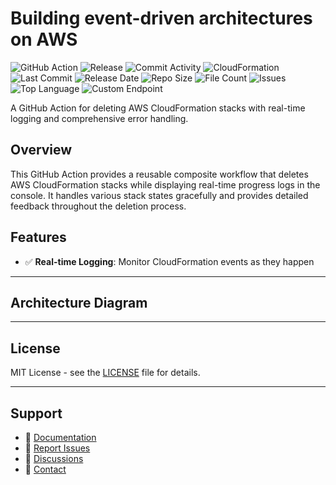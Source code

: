 # Building event-driven architectures on AWS

![GitHub Action](https://img.shields.io/badge/GitHub-Action-blue?logo=github)&nbsp;![Release](https://github.com/subhamay-bhattacharyya/1806-event-bridge-cft/actions/workflows/release.yaml/badge.svg)&nbsp;![Commit Activity](https://img.shields.io/github/commit-activity/t/subhamay-bhattacharyya/1806-event-bridge-cft)&nbsp;![CloudFormation](https://img.shields.io/badge/AWS-CloudFormation-orange?logo=amazonaws)&nbsp;![Last Commit](https://img.shields.io/github/last-commit/subhamay-bhattacharyya/1806-event-bridge-cft)&nbsp;![Release Date](https://img.shields.io/github/release-date/subhamay-bhattacharyya/1806-event-bridge-cft)&nbsp;![Repo Size](https://img.shields.io/github/repo-size/subhamay-bhattacharyya/1806-event-bridge-cft)&nbsp;![File Count](https://img.shields.io/github/directory-file-count/subhamay-bhattacharyya/1806-event-bridge-cft)&nbsp;![Issues](https://img.shields.io/github/issues/subhamay-bhattacharyya/1806-event-bridge-cft)&nbsp;![Top Language](https://img.shields.io/github/languages/top/subhamay-bhattacharyya/1806-event-bridge-cft)&nbsp;![Custom Endpoint](https://img.shields.io/endpoint?url=https://gist.githubusercontent.com/bsubhamay/2737891ae636e672ffa8339b23e442c7/raw/1806-event-bridge-cft.json?)


A GitHub Action for deleting AWS CloudFormation stacks with real-time logging and comprehensive error handling.

## Overview

This GitHub Action provides a reusable composite workflow that deletes AWS CloudFormation stacks while displaying real-time progress logs in the console. It handles various stack states gracefully and provides detailed feedback throughout the deletion process.

## Features

- ✅ **Real-time Logging**: Monitor CloudFormation events as they happen

---

## Architecture Diagram


---

## License

MIT License - see the [LICENSE](LICENSE) file for details.

---

## Support

- 📖 [Documentation](https://github.com/subhamay-bhattacharyya/1806-event-bridge-cft/wiki)
- 🐛 [Report Issues](https://github.com/subhamay-bhattacharyya/1806-event-bridge-cft/issues)
- 💬 [Discussions](https://github.com/subhamay-bhattacharyya/1806-event-bridge-cft/discussions)
- 📧 [Contact](mailto:support@subhamay.aws@gmail.com)